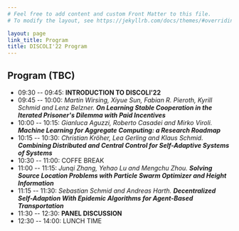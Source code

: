 ```yaml
---
# Feel free to add content and custom Front Matter to this file.
# To modify the layout, see https://jekyllrb.com/docs/themes/#overriding-theme-defaults

layout: page
link_title: Program
title: DISCOLI'22 Program
---
```


## Program (TBC)

* 09:30 -- 09:45: **INTRODUCTION TO DISCOLI'22**
* 09:45 -- 10:00: _Martin Wirsing, Xiyue Sun, Fabian R. Pieroth, Kyrill Schmid and Lenz Belzner._ ***On Learning Stable Cooperation in the Iterated Prisoner's Dilemma with Paid Incentives***
* 10:00 -- 10:15: *Gianluca Aguzzi, Roberto Casadei and Mirko Viroli.* ***Machine Learning for Aggregate Computing: a Research Roadmap***
* 10:15 -- 10:30: *Christian Kröher, Lea Gerling and Klaus Schmid.* ***Combining Distributed and Central Control for Self-Adaptive Systems of Systems***
* 10:30 -- 11:00:  COFFE BREAK
* 11:00 -- 11:15: *Junqi Zhang, Yehao Lu and Mengchu Zhou.* ***Solving Source Location Problems with Particle Swarm Optimizer and Height Information***
* 11:15 -- 11:30: *Sebastian Schmid and Andreas Harth.* ***Decentralized Self-Adaption With Epidemic Algorithms for Agent-Based Transportation***
* 11:30 -- 12:30: **PANEL DISCUSSION**
* 12:30 -- 14:00: LUNCH TIME

<!-- * `15:30 -- 16:00`: Coffee break -->
